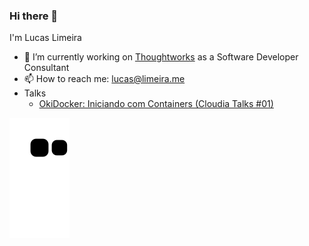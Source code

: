 ### Hi there 👋

I'm Lucas Limeira

- 🔭 I’m currently working on [Thoughtworks](https://www.thoughtworks.com/) as a Software Developer Consultant
- 📫 How to reach me: [lucas@limeira.me](mailto:lucas@limeira.me)
- Talks
  - [OkiDocker: Iniciando com Containers (Cloudia Talks #01)](https://www.youtube.com/watch?v=-ryyg6fIFdM&t=419s)

![Snake animation](https://github.com/limeiralucas/limeiralucas/blob/output/github-contribution-grid-snake.svg)

<!--
- 🌱 I’m currently learning ...
- 👯 I’m looking to collaborate on ...
- 🤔 I’m looking for help with ...
- 💬 Ask me about ...
- 😄 Pronouns: ...
- ⚡ Fun fact: ...
-->
